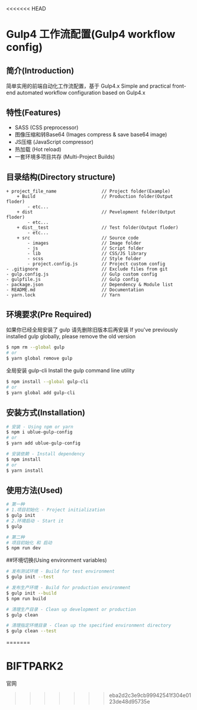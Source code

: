 <<<<<<< HEAD
# Gulp4 工作流配置(Gulp4 workflow config)

## 简介(Introduction)

简单实用的前端自动化工作流配置，基于 Gulp4.x
Simple and practical front-end automated workflow configuration based on Gulp4.x

## 特性(Features)
* SASS (CSS preprocessor)
* 图像压缩和转Base64 (Images compress & save base64 image)
* JS压缩 (JavaScript compressor)
* 热加载 (Hot reload)
* 一套环境多项目共存 (Multi-Project Builds)

## 目录结构(Directory structure)
```
+ project_file_name                 // Project folder(Example)
    + Build                         // Production folder(Output floder)
        - etc...
    + dist                          // Pevelopment folder(Output floder)
        - etc...
    + dist__test                    // Test folder(Output floder)
        - etc...
    + src                           // Source code
        - images                    // Image folder
        - js                        // Script folder
        - lib                       // CSS/JS library
        - scss                      // Style folder
        - project.config.js         // Project custom config
- .gitignore                        // Exclude files from git
- gulp.config.js                    // Gulp custom config
- gulpfile.js                       // Gulp config
- package.json                      // Dependency & Module list
- README.md                         // Documentation
- yarn.lock                         // Yarn
```

## 环境要求(Pre Required)

如果你已经全局安装了 gulp 请先删除旧版本后再安装
If you've previously installed gulp globally, please remove the old version
```bash
$ npm rm --global gulp
# or
$ yarn global remove gulp
```

全局安装 gulp-cli
Install the gulp command line utility
```bash
$ npm install --global gulp-cli
# or
$ yarn global add gulp-cli
```

## 安装方式(Installation)

```bash
# 安装 - Using npm or yarn
$ npm i ublue-gulp-config
# or
$ yarn add ublue-gulp-config
```

```bash
# 安装依赖 - Install dependency
$ npm install
# or
$ yarn install
```

## 使用方法(Used)

```bash
# 第一种
# 1.项目初始化 - Project initialization
$ gulp init
# 2.环境启动 - Start it
$ gulp

# 第二种
# 项目初始化 和 启动
$ npm run dev
```

##环境切换(Using environment variables)

```bash
# 发布测试环境 - Build for test environment
$ gulp init --test

# 发布生产环境 - Build for production environment
$ gulp init --build
$ npm run build

# 清理生产目录 - Clean up development or production
$ gulp clean

# 清理指定环境目录 - Clean up the specified environment directory
$ gulp clean --test
```
=======
# BIFTPARK2
官网
>>>>>>> eba2d2c3e9cb99942541f304e0123de48d95735e
